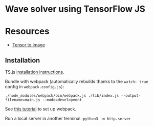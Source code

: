 # Wave solver using TensorFlow JS

# Resources

- [Tensor to image](https://www.oreilly.com/library/view/learning-tensorflowjs/9781492090786/ch04.html)


## Installation

TS.js [installation instructions](https://www.tensorflow.org/js/tutorials/setup).

Bundle with webpack (automatically rebuilds thanks to the `watch: true` config in `webpack.config.js`): 

```./node_modules/webpack/bin/webpack.js ./lib/index.js --output-filename=main.js --mode=development```

See [this tutorial](https://www.sitepoint.com/bundle-static-site-webpack/) to set up webpack.

Run a local server in another terminal: 
```python3 -m http.server```
